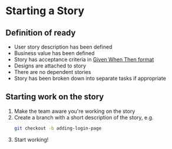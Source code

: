 # Starting a Story

## Definition of ready
* User story description has been defined
* Business value has been defined
* Story has acceptance criteria in [Given When Then format](https://martinfowler.com/bliki/GivenWhenThen.html)
* Designs are attached to story
* There are no dependent stories
* Story has been broken down into separate tasks if appropriate

## Starting work on the story
1. Make the team aware you're working on the story
1. Create a branch with a short description of the story, e.g.
   ```bash
   git checkout -b adding-login-page
   ```
1. Start working!
